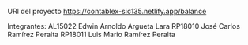 URl del proyecto
https://contablex-sic135.netlify.app/balance

Integrantes:
AL15022	Edwin Arnoldo Argueta Lara
RP18010	José Carlos Ramírez Peralta
RP18011	Luis Mario Ramírez Peralta